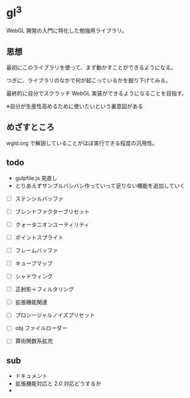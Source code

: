 # gl<sup>3</sup>

WebGL 開発の入門に特化した勉強用ライブラリ。


## 思想

最初にこのライブラリを使って、まず動かすことができるようになる。

つぎに、ライブラリのなかで何が起こっているかを掘り下げてみる。

最終的に自分でスクラッチ WebGL 実装ができるようになることを目指す。

※自分が生産性高めるために使いたいという裏意図がある

## めざすところ

wgld.org で解説していることがほぼ実行できる程度の汎用性。


## todo

* gulpfile.js 見直し
* とりあえずサンプルバシバシ作っていって足りない機能を追加していく

* [ ] ステンシルバッファ
* [ ] ブレンドファクタープリセット
* [ ] クォータニオンユーティリティ
* [ ] ポイントスプライト
* [ ] フレームバッファ
* [ ] キューブマップ
* [ ] シャドウィング
* [ ] 正射影＋フィルタリング
* [ ] 拡張機能関連
* [ ] プロシージャルノイズプリセット
* [ ] obj ファイルローダー
* [ ] 算術関数系拡充



## sub

* ドキュメント
* 拡張機能対応と 2.0 対応どうするか
* 

